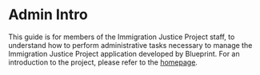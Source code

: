 # Admin Intro

 This guide is for members of the Immigration Justice Project staff, to understand how to perform administrative tasks necessary to manage the Immigration Justice Project application developed by Blueprint. For an introduction to the project, please refer to the [homepage](/#introduction).
